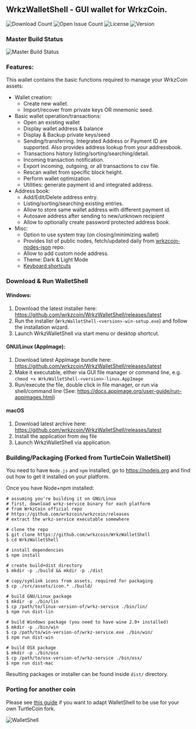 ## WrkzWalletShell - GUI wallet for WrkzCoin.

![Download Count](https://img.shields.io/github/downloads/wrkzcoin/WrkzWalletShell/total.svg?include_prereleases)
![Open Issue Count](https://img.shields.io/github/issues/wrkzcoin/WrkzWalletShell)
![License](https://img.shields.io/github/license/wrkzcoin/WrkzWalletShell)
![Version](https://img.shields.io/github/v/release/wrkzcoin/WrkzWalletShell?include_prereleases)

### Master Build Status

![Master Build Status](https://github.com/wrkzcoin/WrkzWalletShell/workflows/Build%20WrkzWalletShell/badge.svg?branch=master)


### Features:

This wallet contains the basic functions required to manage your WrkzCoin assets:

* Wallet creation:
  * Create new wallet.
  * Import/recover from private keys OR mnemonic seed.
* Basic wallet operation/transactions:
  * Open an existing  wallet
  * Display wallet address & balance
  * Display & Backup private keys/seed
  * Sending/transferring. Integrated Address or Payment ID are supported. Also provides address lookup from your addressbook.
  * Transactions history listing/sorting/searching/detail.
  * Incoming transaction notification.
  * Export incoming, outgoing, or all transactions to csv file.
  * Rescan wallet from specific block height.
  * Perform wallet optimization.
  * Utilities: generate payment id and integrated address.
* Address book:
  * Add/Edit/Delete address entry.
  * Listing/sorting/searching existing entries.
  * Allow to store same wallet address with different payment id.
  * Autosave address after sending to new/unknown recipient
  * Allow to optionally create password protected address book.
* Misc:
  * Option to use system tray (on closing/minimizing wallet)
  * Provides list of public nodes, fetch/updated daily from [wrkzcoin-nodes-json](https://github.com/wrkzcoin/wrkzcoin-nodes-json) repo.
  * Allow to add custom node address.
  * Theme: Dark & Light Mode
  * [Keyboard shortcuts](docs/shortcut.md)

### Download &amp; Run WalletShell

#### Windows:
1. Download the latest installer here: https://github.com/wrkzcoin/WrkzWalletShell/releases/latest
2. Run the installer (`WrkzWalletShell-<version>-win-setup.exe`) and follow the installation wizard.
3. Launch WrkzWalletShell via start menu or desktop shortcut.

#### GNU/Linux (AppImage):
1. Download latest AppImage bundle here: https://github.com/wrkzcoin/WrkzWalletShell/releases/latest
2. Make it executable, either via GUI file manager or command line, e.g. `chmod +x WrkzWalletShell-<version>-linux.AppImage`
3. Run/execute the file, double click in file manager, or run via shell/command line (See: https://docs.appimage.org/user-guide/run-appimages.html)

#### macOS
1. Download latest archive here: https://github.com/wrkzcoin/WrkzWalletShell/releases/latest
2. Install the application from `dmg` file
3. Launch WrkzWalletShell via application.

### Building/Packaging (Forked from TurtleCoin WalletShell)
You need to have `Node.js` and `npm` installed, go to https://nodejs.org and find out how to get it installed on your platform.

Once you have Node+npm installed:
```
# assuming you're building it on GNU/Linux
# first, download wrkz-service binary for each platform
# from WrkzCoin official repo
# https://github.com/wrkzcoin/wrkzcoin/releases
# extract the wrkz-service executable somewhere

# clone the repo
$ git clone https://github.com/wrkzcoin/WrkzWalletShell
$ cd WrkzWalletShell

# install dependencies
$ npm install

# create build+dist directory
$ mkdir -p ./build && mkdir -p ./dist

# copy/symlink icons from assets, required for packaging
$ cp ./src/assets/icon.* ./build/

# build GNU/Linux package
$ mkdir -p ./bin/lin
$ cp /path/to/linux-version-of/wrkz-service ./bin/lin/
$ npm run dist-lin

# build Windows package (you need to have wine 2.0+ installed)
$ mkdir -p ./bin/win
$ cp /path/to/win-version-of/wrkz-service.exe ./bin/win/
$ npm run dist-win

# build OSX package
$ mkdir -p ./bin/osx
$ cp /path/to/osx-version-of/wrkz-service ./bin/osx/
$ npm run dist-mac
```

Resulting packages or installer can be found inside `dist/` directory.

### Porting for another coin
Please see [this guide](docs/porting.md) if you want to adapt WalletShell to be use for your own TurtleCoin fork.

![WalletShell](docs/walletshell.png)

